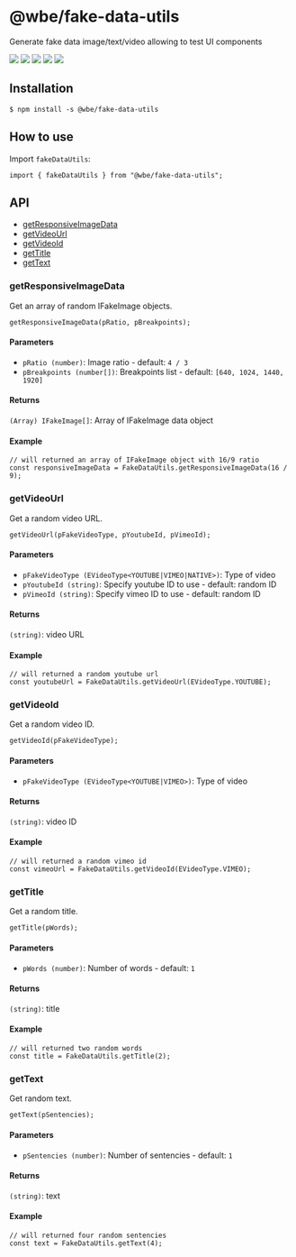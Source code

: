 # @wbe/fake-data-utils

Generate fake data image/text/video allowing to test UI components

![](https://img.shields.io/npm/v/@wbe/fake-data-utils/latest.svg)
![](https://img.shields.io/bundlephobia/minzip/@wbe/fake-data-utils.svg)
![](https://img.shields.io/david/willybrauner/libraries.svg?path=packages%2Futils%2Ffake-data-utils)
![](https://img.shields.io/npm/dt/@wbe/fake-data-utils.svg)
![](https://img.shields.io/npm/l/@wbe/fake-data-utils.svg)

## Installation

```shell script
$ npm install -s @wbe/fake-data-utils
```

## How to use

Import `fakeDataUtils`:

```tsx
import { fakeDataUtils } from "@wbe/fake-data-utils";
```

## API

- [getResponsiveImageData](#getResponsiveImageData)
- [getVideoUrl](#getVideoUrl)
- [getVideoId](#getVideoId)
- [getTitle](#getTitle)
- [getText](#getText)

### <a name="getResponsiveImageData"></a>getResponsiveImageData

Get an array of random IFakeImage objects.

```tsx
getResponsiveImageData(pRatio, pBreakpoints);
```

#### Parameters

- `pRatio (number)`: Image ratio - default: `4 / 3`
- `pBreakpoints (number[])`: Breakpoints list - default: `[640, 1024, 1440, 1920]`

#### Returns

`(Array) IFakeImage[]`: Array of IFakeImage data object

#### Example

```tsx
// will returned an array of IFakeImage object with 16/9 ratio
const responsiveImageData = FakeDataUtils.getResponsiveImageData(16 / 9);
```

### <a name="getVideoUrl"></a>getVideoUrl

Get a random video URL.

```tsx
getVideoUrl(pFakeVideoType, pYoutubeId, pVimeoId);
```

#### Parameters

- `pFakeVideoType (EVideoType<YOUTUBE|VIMEO|NATIVE>)`: Type of video
- `pYoutubeId (string)`: Specify youtube ID to use - default: random ID
- `pVimeoId (string)`: Specify vimeo ID to use - default: random ID

#### Returns

`(string)`: video URL

#### Example

```tsx
// will returned a random youtube url
const youtubeUrl = FakeDataUtils.getVideoUrl(EVideoType.YOUTUBE);
```

### <a name="getVideoId"></a>getVideoId

Get a random video ID.

```tsx
getVideoId(pFakeVideoType);
```

#### Parameters

- `pFakeVideoType (EVideoType<YOUTUBE|VIMEO>)`: Type of video

#### Returns

`(string)`: video ID

#### Example

```tsx
// will returned a random vimeo id
const vimeoUrl = FakeDataUtils.getVideoId(EVideoType.VIMEO);
```

### <a name="getTitle"></a>getTitle

Get a random title.

```tsx
getTitle(pWords);
```

#### Parameters

- `pWords (number)`: Number of words - default: `1`

#### Returns

`(string)`: title

#### Example

```tsx
// will returned two random words
const title = FakeDataUtils.getTitle(2);
```

### <a name="getText"></a>getText

Get random text.

```tsx
getText(pSentencies);
```

#### Parameters

- `pSentencies (number)`: Number of sentencies - default: `1`

#### Returns

`(string)`: text

#### Example

```tsx
// will returned four random sentencies
const text = FakeDataUtils.getText(4);
```
